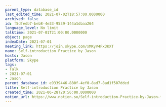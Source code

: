 ```yaml
---
parent_type: database_id
last_edited_time: 2021-07-02T18:57:00.0000000
archived: false
id: f5dfedb7-beb8-4e33-9539-144a1dbaa264
language_level: No limit
talktime: 2021-07-01T21:00:00.0000000
object: page
indexDate: 2021-07-01
meeting_link: https://join.skype.com/xMKyV4Fx3KXT
name: Self-introduction Practice by Jason
hosts: Jason
platform: Skype
tags:
- Talk
- 2021-07-01
- Jason
parent_database_id: e9339446-880f-4ef0-8ad7-8ad1f507dded
title: Self-introduction Practice by Jason
created_time: 2021-06-28T20:56:00.0000000
notion_url: https://www.notion.so/Self-introduction-Practice-by-Jason-f5dfedb7beb84e339539144a1dbaa264
---
```







